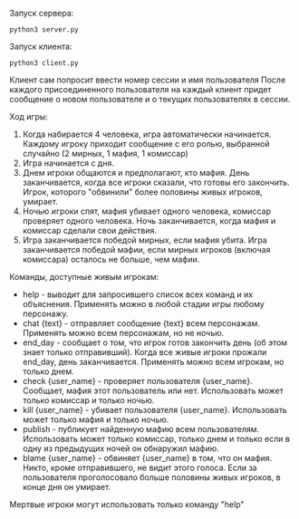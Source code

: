 Запуск сервера:

```
python3 server.py
```

Запуск клиента:
```
python3 client.py
```

Клиент сам попросит ввести номер сессии и имя пользователя
После каждого присоединенного пользователя на каждый клиент придет сообщение о новом пользователе и о текущих пользователях в сессии.

Ход игры:
1. Когда набирается 4 человека, игра автоматически начинается. Каждому игроку приходит сообщение с его ролью, выбранной случайно (2 мирных, 1 мафия, 1 комиссар)
2. Игра начинается с дня.
3. Днем игроки общаются и предполагают, кто мафия. День заканчивается, когда все игроки сказали, что готовы его закончить. Игрок, которого "обвинили" более половины живых игроков, умирает.
4. Ночью игроки спят, мафия убивает одного человека, комиссар проверяет одного человека. Ночь заканчивается, когда мафия и комиссар сделали свои действия.
5. Игра заканчивается победой мирных, если мафия убита. Игра заканчивается победой мафии, если мирных игроков (включая комиссара) осталось не больше, чем мафии.

Команды, доступные живым игрокам:
* help - выводит для запросившего список всех команд и их объяснения. Применять можно в любой стадии игры любому персонажу.
* chat {text} - отправляет сообщение {text} всем персонажам. Применять можно всем персонажам, но не ночью.
* end_day - сообщает о том, что игрок готов закончить день (об этом знает только отправивший). Когда все живые игроки прожали end_day, день заканчивается. Применять можно всем игрокам, но только днем.
* check {user_name} - проверяет пользователя {user_name}. Сообщает, мафия этот пользователь или нет. Использовать может только комиссар и только ночью.
* kill {user_name} - убивает пользователя {user_name}. Использовать может только мафия и только ночью.
* publish - публикует найденную мафию всем пользователям. Использовать может только комиссар, только днем и только если в одну из предыдущих ночей он обнаружил мафию.
* blame {user_name} - обвиняет {user_name} в том, что он мафия. Никто, кроме отправившего, не видит этого голоса. Если за пользователя проголосовало больше половины живых игроков, в конце дня он умирает.

Мертвые игроки могут использовать только команду "help"
